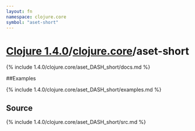 ```yaml
---
layout: fn
namespace: clojure.core
symbol: "aset-short"
---
```


# [Clojure 1.4.0](../../)/[clojure.core](../)/aset-short

{% include 1.4.0/clojure.core/aset_DASH_short/docs.md %}

##Examples

{% include 1.4.0/clojure.core/aset_DASH_short/examples.md %}
## Source
{% include 1.4.0/clojure.core/aset_DASH_short/src.md %}

